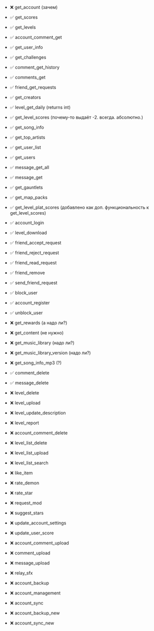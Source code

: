 * ❌ get_account (зачем)
* ✅ get_scores
* ✅ get_levels
* ✅ account_comment_get
* ✅ get_user_info
* ✅ get_challenges
* ✅ comment_get_history
* ✅ comments_get
* ✅ friend_get_requests
* ✅ get_creators
* ✅ level_get_daily (returns int)
* ✅ get_level_scores (почему-то выдаёт -2. всегда. абсолютно.)
* ✅ get_song_info
* ✅ get_top_artists
* ✅ get_user_list
* ✅ get_users
* ✅ message_get_all
* ✅ message_get
* ✅ get_gauntlets
* ✅ get_map_packs
* ✅ get_level_plat_scores (добавлено как доп. функциональность к get_level_scores)
* ✅ account_login
* ✅ level_download
* ✅ friend_accept_request
* ✅ friend_reject_request
* ✅ friend_read_request
* ✅ friend_remove
* ✅ send_friend_request
* ✅ block_user
* ✅ account_register
* ✅ unblock_user
* ❌ get_rewards (а надо ли?)
* ❌ get_content (не нужно)
* ❌ get_music_library (надо ли?)
* ❌ get_music_library_version (надо ли?)
* ❌ get_song_info_mp3 (?)
 
* ✅ comment_delete
* ✅ message_delete

* ❌ level_delete
* ❌ level_upload
* ❌ level_update_description
* ❌ level_report

* ❌ account_comment_delete

* ❌ level_list_delete
* ❌ level_list_upload
* ❌ level_list_search

* ❌ like_item
* ❌ rate_demon
* ❌ rate_star
* ❌ request_mod
* ❌ suggest_stars
* ❌ update_account_settings
* ❌ update_user_score
* ❌ account_comment_upload
* ❌ comment_upload
* ❌ message_upload
* ❌ relay_sfx
* ❌ account_backup
* ❌ account_management
* ❌ account_sync
* ❌ account_backup_new
* ❌ account_sync_new
